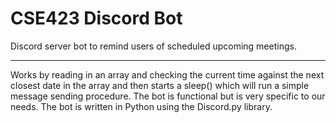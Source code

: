 # CSE423 Discord Bot
Discord server bot to remind users of scheduled upcoming meetings.

---
Works by reading in an array and checking the current time against the next closest date in the array and then starts a sleep() which will run a simple message sending procedure. The bot is functional but is very specific to our needs. The bot is written in Python using the Discord.py library.

